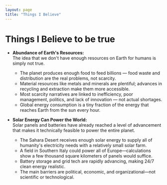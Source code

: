 ```yaml
---
layout: page
title: "Things I Believe"
---
```


# Things I Believe to be true

- **Abundance of Earth's Resources:**  
  The idea that we don't have enough resources on Earth for humans is simply not true.  
  - The planet produces enough food to feed billions — food waste and distribution are the real problems, not scarcity.
  - Material resources like metals and minerals are plentiful; advances in recycling and extraction make them more accessible.
  - Most scarcity narratives are linked to inefficiency, poor management, politics, and lack of innovation — not actual shortages.
  - Global energy consumption is a tiny fraction of the energy that reaches Earth from the sun every hour.

- **Solar Energy Can Power the World:**  
  Solar panels and batteries have already reached a level of advancement that makes it technically feasible to power the entire planet.
  - The Sahara Desert receives enough solar energy to supply all of humanity's electricity needs with a relatively small solar farm.
  - A field in Southern Italy could power all of Europe—calculations show a few thousand square kilometers of panels would suffice.
  - Battery storage and grid tech are rapidly advancing, making 24/7 clean energy realistic.
  - The main barriers are political, economic, and organizational—not scientific or technological.
